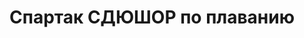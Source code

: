 ---
title: Спартак СДЮШОР по плаванию
address: '69002, г. Запорожье, ул. Жуковского, 70-в'
phone:
  - (0612) 63-32-61
url: ''
about: ''
searchTitle: 'Спартак, 69002, г. Запорожье, ул. Жуковского, 70в'
tags:
  - Детско-юношеские спортивные школы
geometry:
  location:
    lat: 47.8239331
    lng: 35.1778693
  viewport:
    northeast:
      lat: 47.8250311802915
      lng: 35.17875658029149
    southwest:
      lat: 47.8223332197085
      lng: 35.1760586197085
place_id: ChIJGSaB2-Jd3EAR19ZRqePmLos

---